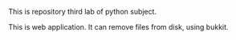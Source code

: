 This is repository third lab of python subject.

This is web application. It can remove files from disk, using bukkit.
